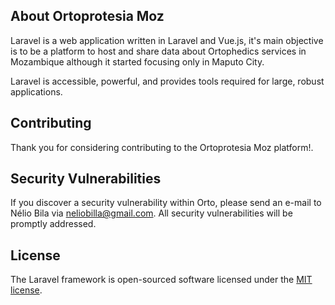 ## About Ortoprotesia Moz

Laravel is a web application written in Laravel and Vue.js, it's main objective is to be a platform to host and share data about Ortophedics services in Mozambique although it started focusing only in Maputo City.

Laravel is accessible, powerful, and provides tools required for large, robust applications.

## Contributing

Thank you for considering contributing to the Ortoprotesia Moz platform!.

## Security Vulnerabilities

If you discover a security vulnerability within Orto, please send an e-mail to Nélio Bila via [neliobilla@gmail.com](mailto:neliobilla@gmail.com). All security vulnerabilities will be promptly addressed.

## License

The Laravel framework is open-sourced software licensed under the [MIT license](https://opensource.org/licenses/MIT).
